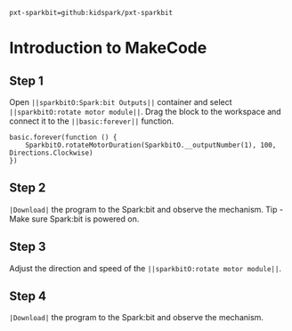 ```package
pxt-sparkbit=github:kidspark/pxt-sparkbit
```

# Introduction to MakeCode

## Step 1

Open ``||sparkbitO:Spark:bit Outputs||`` container and select ``||sparkbitO:rotate motor module||``. Drag the block to the workspace and connect it to the ``||basic:forever||`` function.

```blocks
basic.forever(function () {
    SparkbitO.rotateMotorDuration(SparkbitO.__outputNumber(1), 100, Directions.Clockwise)
})
```

## Step 2

``|Download|`` the program to the Spark:bit and observe the mechanism. Tip - Make sure Spark:bit is powered on.

## Step 3

Adjust the direction and speed of the ``||sparkbitO:rotate motor module||``.

## Step 4 

``|Download|`` the program to the Spark:bit and observe the mechanism.